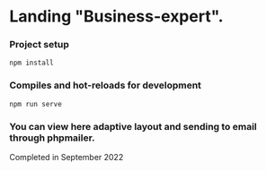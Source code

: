# Landing "Business-expert".

### Project setup
```
npm install
```

### Compiles and hot-reloads for development
```
npm run serve
```
### You can view here adaptive layout and sending to email through phpmailer.
Completed in September 2022
